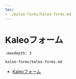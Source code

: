 ```yaml
---
toc:
- ./kaleo-forms/kaleo-forms.md
---
```

# Kaleoフォーム

```{toctree}
:maxdepth: 3

kaleo-forms/kaleo-forms.md
```

- [Kaleoフォーム](./kaleo-forms/kaleo-forms.md)
